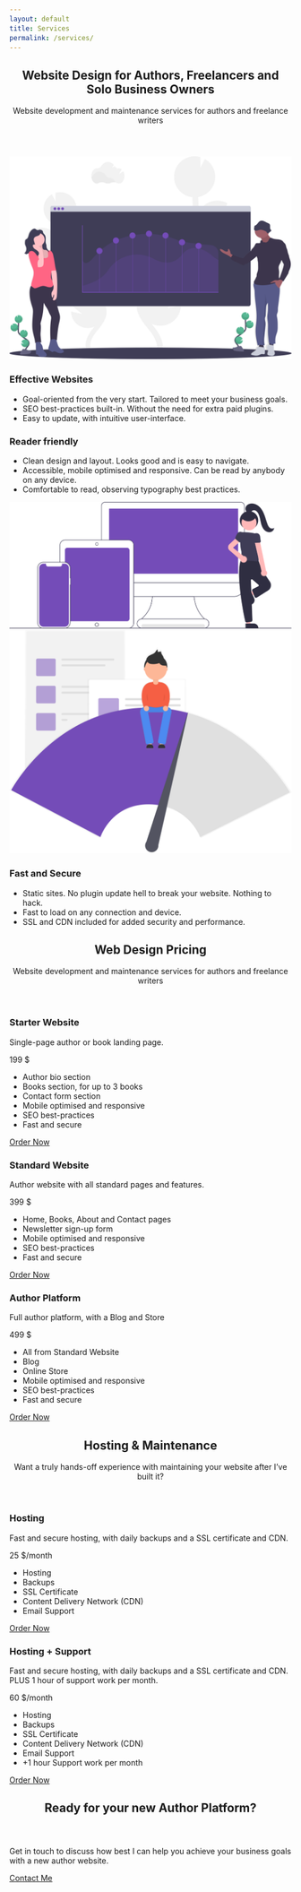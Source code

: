 ```yaml
---
layout: default
title: Services
permalink: /services/
---
```


<!-- Web Design Services section -->
<section>
  <!-- Need to refactor the cascade and classes, streamline -->
  <div class="content-wrapper">
    <header class="section-header" id="Web-Design-Services">
      <h2>Website Design for Authors, Freelancers and Solo Business Owners</h2>
      <p class="section-description">Website development and maintenance services for authors and freelance writers</p>
    </header>

  <div class="section-feature">
    <img src="/assets/images/undraw_growth_analytics_8btt.svg" alt="Effective websites">
    <article>
      <h3>Effective Websites</h3>
      <ul>
        <li>Goal-oriented from the very start. Tailored to meet your business goals.</li>
        <li>SEO best-practices built-in. Without the need for extra paid plugins.</li>
        <li>Easy to update, with intuitive user-interface.</li>
      </ul>
    </article>
  </div>

  <div class="section-feature">
    <article>
      <h3>Reader friendly</h3>
      <ul>
        <li>Clean design and layout. Looks good and is easy to navigate.</li>
        <li>Accessible, mobile optimised and responsive. Can be read by anybody on any device.</li>
        <li>Comfortable to read, observing typography best practices.</li>
      </ul>
    </article>
    <img src="/assets/images/undraw_Devices_re_dxae.svg" alt="Mobile and responsive website">
  </div>

  <div class="section-feature">
    <img src="/assets/images/undraw_fast_loading_0lbh.svg" alt="Fast loading websites">
    <article>
      <h3>Fast and Secure</h3>
      <ul>
        <li>Static sites. No plugin update hell to break your website. Nothing to hack.</li>
        <li>Fast to load on any connection and device.</li>
        <li>SSL and CDN included for added security and performance.</li>
      </ul>
    </article>
  </div>
        
  </div>
</section>

<!-- Web Design services pricing section -->
<section>
  <div class="content-wrapper">
  <header class="section-header" id="Web-Design-Pricing">
    <h2>Web Design Pricing</h2>
    <p class="section-description">Website development and maintenance services for authors and freelance writers</p>
  </header>

  <div class="cards">
    <div class="card-pricing">
      <!-- <img src="/assets/images/undraw_Landing_page_re_6xev.svg" class="card__logo"> -->
      <h3 class="card__title">Starter Website</h3>
      <p>Single-page author or book landing page.</p>
      <p class="card__price">199 &#36;</p>
      <ul class="card__list">
        <li>Author bio section</li>
        <li>Books section, for up to 3 books</li>
        <li>Contact form section</li>
        <li>Mobile optimised and responsive</li>
        <li>SEO best-practices</li>
        <li>Fast and secure</li>
      </ul>
      <div class="card__cta">
        <a href="{{ site.baseurl }}/hire">Order Now</a>
      </div>
    </div>
    <div class="card-pricing">
      <h3 class="card__title">Standard Website</h3>
      <p>Author website with all standard pages and features.</p>
      <p class="card__price">399 &#36;</p>
      <ul class="card__list">
        <li>Home, Books, About and Contact pages</li>
        <li>Newsletter sign-up form</li>
        <li>Mobile optimised and responsive</li>
        <li>SEO best-practices</li>
        <li>Fast and secure</li>
      </ul>
      <div class="card__cta">
        <a href="{{ site.baseurl }}/hire">Order Now</a>
      </div>
    </div>
    <div class="card-pricing">
      <h3 class="card__title">Author Platform</h3>
      <p>Full author platform, with a Blog and Store</p>
      <p class="card__price">499 &#36;</p>
      <ul class="card__list">
        <li>All from Standard Website</li>
        <li>Blog</li>
        <li>Online Store</li>
        <li>Mobile optimised and responsive</li>
        <li>SEO best-practices</li>
        <li>Fast and secure</li>
      </ul>
      <div class="card__cta">
        <a href="{{ site.baseurl }}/hire">Order Now</a>
      </div>
    </div>

  </div>
  </div>
</section>

<!-- Hosting and Maintenance section -->
<section class="section-pricing">
  <div class="content-wrapper">
    <header class="section-header" id="Hosting-Maintenance">
      <h2>Hosting & Maintenance</h2>
      <p class="section-description">Want a truly hands-off experience with maintaining your website after I’ve built it?</p>
      <!-- <p>Does thinking about updating plugins, scheduling backups, attempting to update the CMS, finding suitable hosting provider give you nightmares? How about renewing SSL certificates so that search engines do not penalise your site?</p> -->
    </header>
    <div class="cards">
      <div class="card-pricing">
        <h3 class="card__title">Hosting</h3>
        <p>Fast and secure hosting, with daily backups and a SSL certificate and CDN.</p>
        <p class="card__price">25 &#36;/month</p>
        <ul class="card__list">
          <li>Hosting</li>
          <li>Backups</li>
          <li>SSL Certificate</li>
          <li>Content Delivery Network (CDN)</li>
          <li>Email Support</li>
        </ul>
        <div class="card__cta">
          <a href="{{ site.baseurl }}/hire">Order Now</a>
        </div>
      </div>
      <div class="card-pricing">
        <h3 class="card__title">Hosting + Support</h3>
        <p>Fast and secure hosting, with daily backups and a SSL certificate and CDN. PLUS 1 hour of support work per month.</p>
        <p class="card__price">60 &#36;/month</p>
        <ul class="card__list">
          <li>Hosting</li>
          <li>Backups</li>
          <li>SSL Certificate</li>
          <li>Content Delivery Network (CDN)</li>
          <li>Email Support</li>
          <li class="card__cta--emphasis">+1 hour Support work per month</li>
        </ul>
        <div class="card__cta">
          <a href="{{ site.baseurl }}/hire">Order Now</a>
        </div>
      </div>
    </div>
  </div>
</section>

<!-- CTA Section -->
<section class="section-cta">
  <div class="content-wrapper">
    <header class="section-header">
      <h2>Ready for your new Author Platform?</h2>
    </header>
    <div class="wrapper__cta">
      <p>Get in touch to discuss how best I can help you achieve your business goals with a new author website.</p>
      <a href="{{ site.baseurl }}/hire" class="btn btn-cta">Contact Me</a>
    </div>
  </div>
</section>